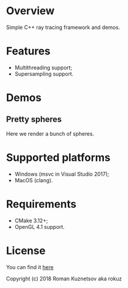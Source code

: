 # Overview
Simple C++ ray tracing framework and demos.

# Features
* Multithreading support;
* Supersampling support.

# Demos
## Pretty spheres
Here we render a bunch of spheres.

# Supported platforms
* Windows (msvc in Visual Studio 2017);
* MacOS (clang).

# Requirements
* CMake 3.12+;
* OpenGL 4.1 support.

# License
You can find it [here](LICENSE)

Copyright (c) 2018 Roman Kuznetsov aka rokuz